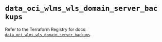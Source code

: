 # `data_oci_wlms_wls_domain_server_backups`

Refer to the Terraform Registry for docs: [`data_oci_wlms_wls_domain_server_backups`](https://registry.terraform.io/providers/hashicorp/oci/7.19.0/docs/data-sources/wlms_wls_domain_server_backups).
